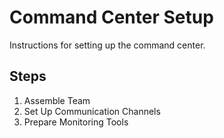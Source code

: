 # Command Center Setup
Instructions for setting up the command center.

## Steps
1. Assemble Team
2. Set Up Communication Channels
3. Prepare Monitoring Tools
